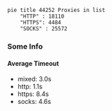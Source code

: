 
```mermaid
pie title 44252 Proxies in list
    "HTTP" : 18110
    "HTTPS": 4484
    "SOCKS" : 25572
```

### Some Info
#### Average Timeout

- mixed: 3.0s
- http: 1.1s
- https: 8.4s
- socks: 4.6s